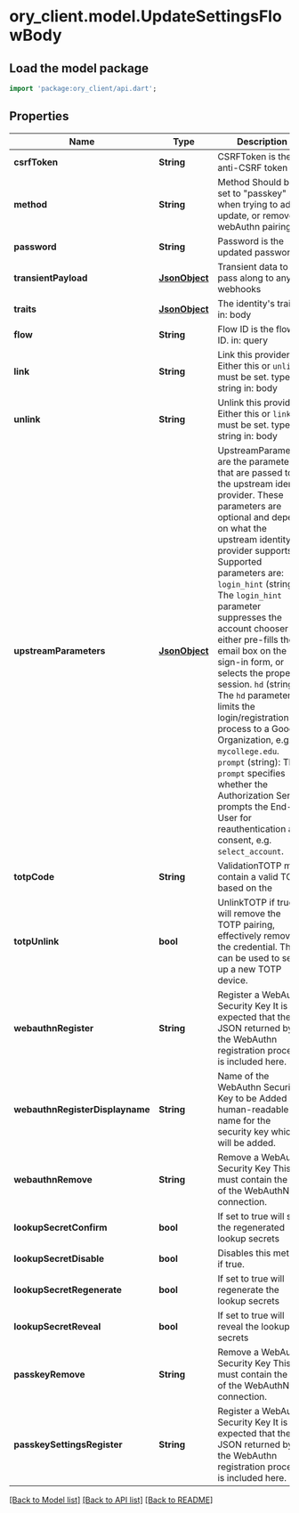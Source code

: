 # ory_client.model.UpdateSettingsFlowBody

## Load the model package
```dart
import 'package:ory_client/api.dart';
```

## Properties
Name | Type | Description | Notes
------------ | ------------- | ------------- | -------------
**csrfToken** | **String** | CSRFToken is the anti-CSRF token | [optional] 
**method** | **String** | Method  Should be set to \"passkey\" when trying to add, update, or remove a webAuthn pairing. | 
**password** | **String** | Password is the updated password | 
**transientPayload** | [**JsonObject**](.md) | Transient data to pass along to any webhooks | [optional] 
**traits** | [**JsonObject**](.md) | The identity's traits  in: body | 
**flow** | **String** | Flow ID is the flow's ID.  in: query | [optional] 
**link** | **String** | Link this provider  Either this or `unlink` must be set.  type: string in: body | [optional] 
**unlink** | **String** | Unlink this provider  Either this or `link` must be set.  type: string in: body | [optional] 
**upstreamParameters** | [**JsonObject**](.md) | UpstreamParameters are the parameters that are passed to the upstream identity provider.  These parameters are optional and depend on what the upstream identity provider supports. Supported parameters are: `login_hint` (string): The `login_hint` parameter suppresses the account chooser and either pre-fills the email box on the sign-in form, or selects the proper session. `hd` (string): The `hd` parameter limits the login/registration process to a Google Organization, e.g. `mycollege.edu`. `prompt` (string): The `prompt` specifies whether the Authorization Server prompts the End-User for reauthentication and consent, e.g. `select_account`. | [optional] 
**totpCode** | **String** | ValidationTOTP must contain a valid TOTP based on the | [optional] 
**totpUnlink** | **bool** | UnlinkTOTP if true will remove the TOTP pairing, effectively removing the credential. This can be used to set up a new TOTP device. | [optional] 
**webauthnRegister** | **String** | Register a WebAuthn Security Key  It is expected that the JSON returned by the WebAuthn registration process is included here. | [optional] 
**webauthnRegisterDisplayname** | **String** | Name of the WebAuthn Security Key to be Added  A human-readable name for the security key which will be added. | [optional] 
**webauthnRemove** | **String** | Remove a WebAuthn Security Key  This must contain the ID of the WebAuthN connection. | [optional] 
**lookupSecretConfirm** | **bool** | If set to true will save the regenerated lookup secrets | [optional] 
**lookupSecretDisable** | **bool** | Disables this method if true. | [optional] 
**lookupSecretRegenerate** | **bool** | If set to true will regenerate the lookup secrets | [optional] 
**lookupSecretReveal** | **bool** | If set to true will reveal the lookup secrets | [optional] 
**passkeyRemove** | **String** | Remove a WebAuthn Security Key  This must contain the ID of the WebAuthN connection. | [optional] 
**passkeySettingsRegister** | **String** | Register a WebAuthn Security Key  It is expected that the JSON returned by the WebAuthn registration process is included here. | [optional] 

[[Back to Model list]](../README.md#documentation-for-models) [[Back to API list]](../README.md#documentation-for-api-endpoints) [[Back to README]](../README.md)


